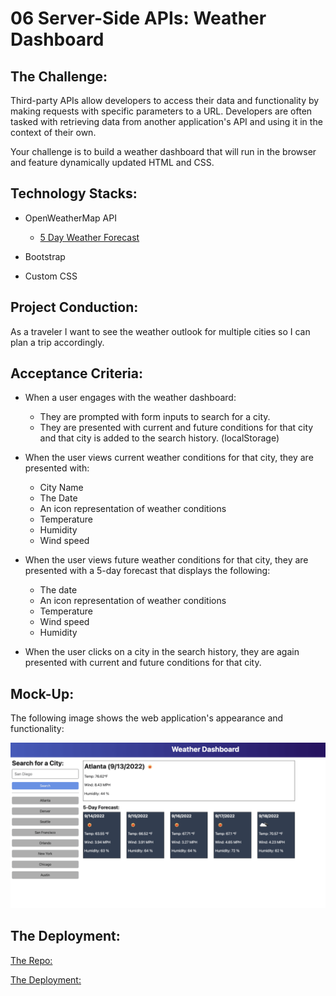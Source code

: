 # 06 Server-Side APIs: Weather Dashboard


## The Challenge:

Third-party APIs allow developers to access their data and functionality by making requests with specific parameters to a URL. Developers are often tasked with retrieving data from another application's API and using it in the context of their own. 

Your challenge is to build a weather dashboard that will run in the browser and feature dynamically updated HTML and CSS.


## Technology Stacks:
- OpenWeatherMap API
    - [5 Day Weather Forecast](https://openweathermap.org/forecast5)

- Bootstrap
- Custom CSS


## Project Conduction:
As a traveler I want to see the weather outlook for multiple cities so I can plan a trip accordingly.


## Acceptance Criteria:
- When a user engages with the weather dashboard: 
    - They are prompted with form inputs to search for a city.
    - They are presented with current and future conditions for that city and that city is added to the search history. (localStorage)

- When the user views current weather conditions for that city, they are presented with:
    - City Name 
    - The Date
    - An icon representation of weather conditions
    - Temperature
    - Humidity
    - Wind speed

- When the user views future weather conditions for that city, they are presented with a 5-day forecast that displays the following: 
    - The date
    - An icon representation of weather conditions
    - Temperature
    - Wind speed
    - Humidity

- When the user clicks on a city in the search history, they are again presented with current and future conditions for that city.



## Mock-Up:
The following image shows the web application's appearance and functionality:

![The weather app includes a search option, a list of cities, and a five-day forecast and current weather conditions for Atlanta.](./Assets/06-server-side-apis-homework-demo.png)



## The Deployment:

[The Repo:](https://github.com/NovaLanceBrittany/HW-06-Weather-Dashboard)

[The Deployment:](pages-link)